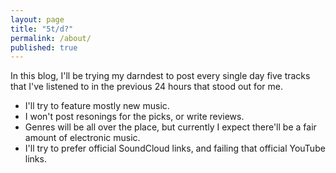 ```yaml
---
layout: page
title: "5t/d?"
permalink: /about/
published: true
---
```



In this blog, I'll be trying my darndest to post every single day five tracks that I've listened to in the previous 24 hours that stood out for me.  

- I'll try to feature mostly new music.  
- I won't post resonings for the picks, or write reviews.  
- Genres will be all over the place, but currently I expect there'll be a fair amount of electronic music.  
- I'll try to prefer official SoundCloud links, and failing that official YouTube links.  

